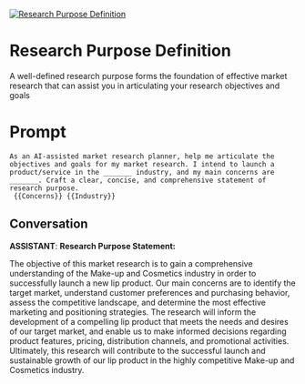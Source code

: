 
[![ Research Purpose Definition](https://flow-prompt-covers.s3.us-west-1.amazonaws.com/icon/cute/cute_2.png)]()
#  Research Purpose Definition 
A well-defined research purpose forms the foundation of effective market research that can assist you in articulating your research objectives and goals

# Prompt

```
As an AI-assisted market research planner, help me articulate the objectives and goals for my market research. I intend to launch a product/service in the _______ industry, and my main concerns are _______. Craft a clear, concise, and comprehensive statement of research purpose.
 {{Concerns}} {{Industry}}
```

## Conversation

**ASSISTANT**: **Research Purpose Statement:** 



The objective of this market research is to gain a comprehensive understanding of the Make-up and Cosmetics industry in order to successfully launch a new lip product. Our main concerns are to identify the target market, understand customer preferences and purchasing behavior, assess the competitive landscape, and determine the most effective marketing and positioning strategies. The research will inform the development of a compelling lip product that meets the needs and desires of our target market, and enable us to make informed decisions regarding product features, pricing, distribution channels, and promotional activities. Ultimately, this research will contribute to the successful launch and sustainable growth of our lip product in the highly competitive Make-up and Cosmetics industry.


